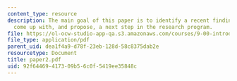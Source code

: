 ```yaml
---
content_type: resource
description: The main goal of this paper is to identify a recent finding in the literature,
  come up with, and propose, a next step in the research program.
file: https://ol-ocw-studio-app-qa.s3.amazonaws.com/courses/9-00-introduction-to-psychology-fall-2004/92f64469417309b56c0f5419ee35848c_paper2.pdf
file_type: application/pdf
parent_uid: dea1f4a9-d78f-23eb-128d-58c8375dab2e
resourcetype: Document
title: paper2.pdf
uid: 92f64469-4173-09b5-6c0f-5419ee35848c
---
```

